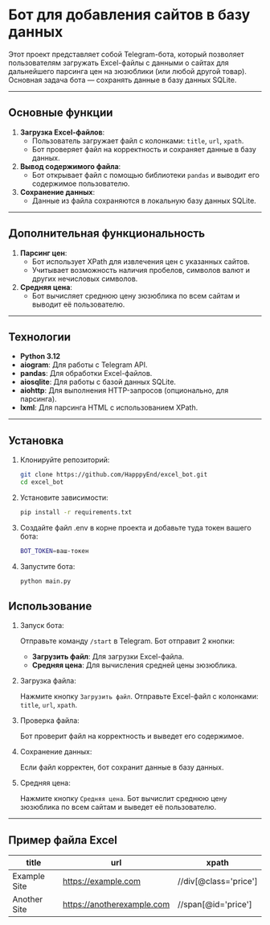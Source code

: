 # Бот для добавления сайтов в базу данных

Этот проект представляет собой Telegram-бота, который позволяет пользователям
загружать Excel-файлы с данными о сайтах для дальнейшего парсинга цен на
зюзюблики (или любой другой товар).
Основная задача бота — сохранять данные в базу данных SQLite.

---

## Основные функции

1. **Загрузка Excel-файлов**:
    - Пользователь загружает файл с колонками: `title`, `url`, `xpath`.
    - Бот проверяет файл на корректность и сохраняет данные в базу данных.
2. **Вывод содержимого файла**:
    - Бот открывает файл с помощью библиотеки `pandas` и выводит его содержимое
      пользователю.
3. **Сохранение данных**:
    - Данные из файла сохраняются в локальную базу данных SQLite.

---

## Дополнительная функциональность

1. **Парсинг цен**:
    - Бот использует XPath для извлечения цен с указанных сайтов.
    - Учитывает возможность наличия пробелов, символов валют и других
      нечисловых символов.
2. **Средняя цена**:
    - Бот вычисляет среднюю цену зюзюблика по всем сайтам и выводит её
      пользователю.

---

## Технологии

- **Python 3.12**
- **aiogram**: Для работы с Telegram API.
- **pandas**: Для обработки Excel-файлов.
- **aiosqlite**: Для работы с базой данных SQLite.
- **aiohttp**: Для выполнения HTTP-запросов (опционально, для парсинга).
- **lxml**: Для парсинга HTML с использованием XPath.

---

## Установка

1. Клонируйте репозиторий:
   ```bash
   git clone https://github.com/HapppyEnd/excel_bot.git
   cd excel_bot
   ```
2. Установите зависимости:
    ```bash
    pip install -r requirements.txt
   ```
3. Создайте файл .env в корне проекта и добавьте туда токен вашего бота:
    ```bash
    BOT_TOKEN=ваш-токен
    ```
4. Запустите бота:

    ```bash
    python main.py
   ```

## Использование

1. Запуск бота:

   Отправьте команду `/start` в Telegram.
   Бот отправит 2 кнопки:
    - **Загрузить файл**: Для загрузки Excel-файла.
    - **Средняя цена**: Для вычисления средней цены зюзюблика.

2. Загрузка файла:

   Нажмите кнопку `Загрузить файл`.
   Отправьте Excel-файл с колонками: `title`, `url`, `xpath`.

3. Проверка файла:

   Бот проверит файл на корректность и выведет его содержимое.

4. Сохранение данных:

   Если файл корректен, бот сохранит данные в базу данных.

5. Средняя цена:

   Нажмите кнопку `Средняя цена`.
   Бот вычислит среднюю цену зюзюблика по всем сайтам и выведет её
   пользователю.

---

## Пример файла Excel

| title        | url                        | xpath                 |
|--------------|----------------------------|-----------------------|
| Example Site | https://example.com        | //div[@class='price'] |
| Another Site | https://anotherexample.com | //span[@id='price']   |

